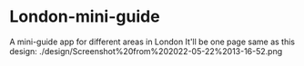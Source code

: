 # London-mini-guide
A mini-guide app for different areas in London
It'll be one page same as this design:
./design/Screenshot%20from%202022-05-22%2013-16-52.png
